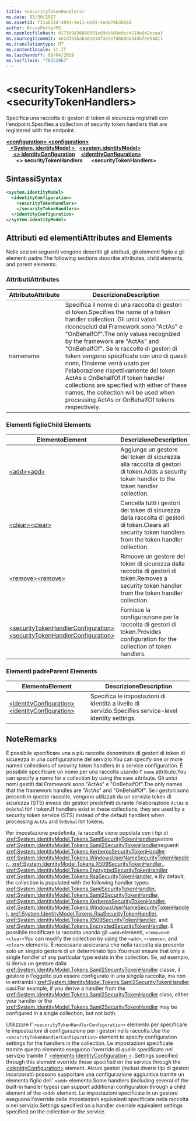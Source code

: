 ```yaml
---
title: <securityTokenHandlers>
ms.date: 03/30/2017
ms.assetid: f11a631d-4094-4e11-bb03-4ede74b30281
author: BrucePerlerMS
ms.openlocfilehash: 017309436660991c69da569e9cc4219e842ecaa3
ms.sourcegitcommit: 4e2d355baba82814fa53efd6b8bbb45bfe054d11
ms.translationtype: MT
ms.contentlocale: it-IT
ms.lasthandoff: 09/04/2019
ms.locfileid: "70251867"
---
```

# <a name="securitytokenhandlers"></a><span data-ttu-id="0f665-101">\<securityTokenHandlers></span><span class="sxs-lookup"><span data-stu-id="0f665-101">\<securityTokenHandlers></span></span>
<span data-ttu-id="0f665-102">Specifica una raccolta di gestori di token di sicurezza registrati con l'endpoint.</span><span class="sxs-lookup"><span data-stu-id="0f665-102">Specifies a collection of security token handlers that are registered with the endpoint.</span></span>  
  
<span data-ttu-id="0f665-103">[ **\<configuration>** ](../configuration-element.md)</span><span class="sxs-lookup"><span data-stu-id="0f665-103">[**\<configuration>**](../configuration-element.md)</span></span>\
<span data-ttu-id="0f665-104">&nbsp;&nbsp;[ **\<System. identityModel >** ](system-identitymodel.md)</span><span class="sxs-lookup"><span data-stu-id="0f665-104">&nbsp;&nbsp;[**\<system.identityModel>**](system-identitymodel.md)</span></span>\
<span data-ttu-id="0f665-105">&nbsp;&nbsp;&nbsp;&nbsp;[ **\<> identityConfiguration**](identityconfiguration.md)</span><span class="sxs-lookup"><span data-stu-id="0f665-105">&nbsp;&nbsp;&nbsp;&nbsp;[**\<identityConfiguration>**](identityconfiguration.md)</span></span>\
<span data-ttu-id="0f665-106">&nbsp;&nbsp;&nbsp;&nbsp;&nbsp;&nbsp; **\<> securityTokenHandlers**</span><span class="sxs-lookup"><span data-stu-id="0f665-106">&nbsp;&nbsp;&nbsp;&nbsp;&nbsp;&nbsp;**\<securityTokenHandlers>**</span></span>  
  
## <a name="syntax"></a><span data-ttu-id="0f665-107">Sintassi</span><span class="sxs-lookup"><span data-stu-id="0f665-107">Syntax</span></span>  
  
```xml  
<system.identityModel>  
  <identityConfiguration>  
    <securityTokenHandlers>  
    </securityTokenHandlers>  
  </identityConfiguration>  
</system.identityModel>  
```  
  
## <a name="attributes-and-elements"></a><span data-ttu-id="0f665-108">Attributi ed elementi</span><span class="sxs-lookup"><span data-stu-id="0f665-108">Attributes and Elements</span></span>  
 <span data-ttu-id="0f665-109">Nelle sezioni seguenti vengono descritti gli attributi, gli elementi figlio e gli elementi padre.</span><span class="sxs-lookup"><span data-stu-id="0f665-109">The following sections describe attributes, child elements, and parent elements.</span></span>  
  
### <a name="attributes"></a><span data-ttu-id="0f665-110">Attributi</span><span class="sxs-lookup"><span data-stu-id="0f665-110">Attributes</span></span>  
  
|<span data-ttu-id="0f665-111">Attributo</span><span class="sxs-lookup"><span data-stu-id="0f665-111">Attribute</span></span>|<span data-ttu-id="0f665-112">Descrizione</span><span class="sxs-lookup"><span data-stu-id="0f665-112">Description</span></span>|  
|---------------|-----------------|  
|<span data-ttu-id="0f665-113">name</span><span class="sxs-lookup"><span data-stu-id="0f665-113">name</span></span>|<span data-ttu-id="0f665-114">Specifica il nome di una raccolta di gestori di token.</span><span class="sxs-lookup"><span data-stu-id="0f665-114">Specifies the name of a token handler collection.</span></span> <span data-ttu-id="0f665-115">Gli unici valori riconosciuti dal Framework sono "ActAs" e "OnBehalfOf".</span><span class="sxs-lookup"><span data-stu-id="0f665-115">The only values recognized by the framework are "ActAs" and "OnBehalfOf".</span></span> <span data-ttu-id="0f665-116">Se le raccolte di gestori di token vengono specificate con uno di questi nomi, l'insieme verrà usato per l'elaborazione rispettivamente dei token ActAs o OnBehalfOf.</span><span class="sxs-lookup"><span data-stu-id="0f665-116">If token handler collections are specified with either of these names, the collection will be used when processing ActAs or OnBehalfOf tokens respectively.</span></span>|  
  
### <a name="child-elements"></a><span data-ttu-id="0f665-117">Elementi figlio</span><span class="sxs-lookup"><span data-stu-id="0f665-117">Child Elements</span></span>  
  
|<span data-ttu-id="0f665-118">Elemento</span><span class="sxs-lookup"><span data-stu-id="0f665-118">Element</span></span>|<span data-ttu-id="0f665-119">Descrizione</span><span class="sxs-lookup"><span data-stu-id="0f665-119">Description</span></span>|  
|-------------|-----------------|  
|[<span data-ttu-id="0f665-120">\<add></span><span class="sxs-lookup"><span data-stu-id="0f665-120">\<add></span></span>](add.md)|<span data-ttu-id="0f665-121">Aggiunge un gestore del token di sicurezza alla raccolta di gestori di token.</span><span class="sxs-lookup"><span data-stu-id="0f665-121">Adds a security token handler to the token handler collection.</span></span>|  
|[<span data-ttu-id="0f665-122">\<clear></span><span class="sxs-lookup"><span data-stu-id="0f665-122">\<clear></span></span>](clear.md)|<span data-ttu-id="0f665-123">Cancella tutti i gestori dei token di sicurezza dalla raccolta di gestori di token.</span><span class="sxs-lookup"><span data-stu-id="0f665-123">Clears all security token handlers from the token handler collection.</span></span>|  
|[<span data-ttu-id="0f665-124">\<remove></span><span class="sxs-lookup"><span data-stu-id="0f665-124">\<remove></span></span>](remove.md)|<span data-ttu-id="0f665-125">Rimuove un gestore del token di sicurezza dalla raccolta di gestori di token.</span><span class="sxs-lookup"><span data-stu-id="0f665-125">Removes a security token handler from the token handler collection.</span></span>|  
|[<span data-ttu-id="0f665-126">\<securityTokenHandlerConfiguration></span><span class="sxs-lookup"><span data-stu-id="0f665-126">\<securityTokenHandlerConfiguration></span></span>](securitytokenhandlerconfiguration.md)|<span data-ttu-id="0f665-127">Fornisce la configurazione per la raccolta di gestori di token.</span><span class="sxs-lookup"><span data-stu-id="0f665-127">Provides configuration for the collection of token handlers.</span></span>|  
  
### <a name="parent-elements"></a><span data-ttu-id="0f665-128">Elementi padre</span><span class="sxs-lookup"><span data-stu-id="0f665-128">Parent Elements</span></span>  
  
|<span data-ttu-id="0f665-129">Elemento</span><span class="sxs-lookup"><span data-stu-id="0f665-129">Element</span></span>|<span data-ttu-id="0f665-130">Descrizione</span><span class="sxs-lookup"><span data-stu-id="0f665-130">Description</span></span>|  
|-------------|-----------------|  
|[<span data-ttu-id="0f665-131">\<identityConfiguration></span><span class="sxs-lookup"><span data-stu-id="0f665-131">\<identityConfiguration></span></span>](identityconfiguration.md)|<span data-ttu-id="0f665-132">Specifica le impostazioni di identità a livello di servizio.</span><span class="sxs-lookup"><span data-stu-id="0f665-132">Specifies service-level identity settings.</span></span>|  
  
## <a name="remarks"></a><span data-ttu-id="0f665-133">Note</span><span class="sxs-lookup"><span data-stu-id="0f665-133">Remarks</span></span>  
 <span data-ttu-id="0f665-134">È possibile specificare una o più raccolte denominate di gestori di token di sicurezza in una configurazione del servizio.</span><span class="sxs-lookup"><span data-stu-id="0f665-134">You can specify one or more named collections of security token handlers in a service configuration.</span></span> <span data-ttu-id="0f665-135">È possibile specificare un nome per una raccolta usando l' `name` attributo.</span><span class="sxs-lookup"><span data-stu-id="0f665-135">You can specify a name for a collection by using the `name` attribute.</span></span> <span data-ttu-id="0f665-136">Gli unici nomi gestiti dal Framework sono "ActAs" e "OnBehalfOf".</span><span class="sxs-lookup"><span data-stu-id="0f665-136">The only names that the framework handles are "ActAs" and "OnBehalfOf".</span></span> <span data-ttu-id="0f665-137">Se i gestori sono presenti in queste raccolte, vengono utilizzati da un servizio token di sicurezza (STS) invece dei gestori predefiniti durante l'elaborazione `ActAs` e `OnBehalfOf` i token.</span><span class="sxs-lookup"><span data-stu-id="0f665-137">If handlers exist in these collections, they are used by a security token service (STS) instead of the default handlers when processing `ActAs` and `OnBehalfOf` tokens.</span></span>  
  
 <span data-ttu-id="0f665-138">Per impostazione predefinita, la raccolta viene popolata con i tipi di <xref:System.IdentityModel.Tokens.SamlSecurityTokenHandler>gestore <xref:System.IdentityModel.Tokens.Saml2SecurityTokenHandler>seguenti <xref:System.IdentityModel.Tokens.KerberosSecurityTokenHandler>: <xref:System.IdentityModel.Tokens.WindowsUserNameSecurityTokenHandler>,, <xref:System.IdentityModel.Tokens.X509SecurityTokenHandler>,, <xref:System.IdentityModel.Tokens.EncryptedSecurityTokenHandler> <xref:System.IdentityModel.Tokens.RsaSecurityTokenHandler>, e.</span><span class="sxs-lookup"><span data-stu-id="0f665-138">By default, the collection is populated with the following handler types: <xref:System.IdentityModel.Tokens.SamlSecurityTokenHandler>, <xref:System.IdentityModel.Tokens.Saml2SecurityTokenHandler>, <xref:System.IdentityModel.Tokens.KerberosSecurityTokenHandler>, <xref:System.IdentityModel.Tokens.WindowsUserNameSecurityTokenHandler>, <xref:System.IdentityModel.Tokens.RsaSecurityTokenHandler>, <xref:System.IdentityModel.Tokens.X509SecurityTokenHandler>, and <xref:System.IdentityModel.Tokens.EncryptedSecurityTokenHandler>.</span></span> <span data-ttu-id="0f665-139">È possibile modificare la raccolta usando gli `<add>`elementi, `<remove>`e. `<clear>`</span><span class="sxs-lookup"><span data-stu-id="0f665-139">You can modify the collection by using the `<add>`, `<remove>`, and `<clear>` elements.</span></span> <span data-ttu-id="0f665-140">È necessario assicurarsi che nella raccolta sia presente solo un singolo gestore di un determinato tipo.</span><span class="sxs-lookup"><span data-stu-id="0f665-140">You must ensure that only a single handler of any particular type exists in the collection.</span></span> <span data-ttu-id="0f665-141">Se, ad esempio, si deriva un gestore dalla <xref:System.IdentityModel.Tokens.Saml2SecurityTokenHandler> classe, il gestore o l'oggetto può essere configurato in una singola raccolta, ma non in entrambi i <xref:System.IdentityModel.Tokens.Saml2SecurityTokenHandler> casi.</span><span class="sxs-lookup"><span data-stu-id="0f665-141">For example, if you derive a handler from the <xref:System.IdentityModel.Tokens.Saml2SecurityTokenHandler> class, either your handler or the <xref:System.IdentityModel.Tokens.Saml2SecurityTokenHandler> may be configured in a single collection, but not both.</span></span>  
  
 <span data-ttu-id="0f665-142">Utilizzare l' `<securityTokenHandlerConfiguration>` elemento per specificare le impostazioni di configurazione per i gestori nella raccolta.</span><span class="sxs-lookup"><span data-stu-id="0f665-142">Use the `<securityTokenHandlerConfiguration>` element to specify configuration settings for the handlers in the collection.</span></span> <span data-ttu-id="0f665-143">Le impostazioni specificate tramite questo elemento eseguono l'override di quelle specificate nel servizio tramite l' [ \<elemento IdentityConfiguration >](identityconfiguration.md) .</span><span class="sxs-lookup"><span data-stu-id="0f665-143">Settings specified through this element override those specified on the service through the [\<identityConfiguration>](identityconfiguration.md) element.</span></span> <span data-ttu-id="0f665-144">Alcuni gestori (inclusi diversi tipi di gestori incorporati) possono supportare una configurazione aggiuntiva tramite un elemento figlio dell' `<add>` elemento.</span><span class="sxs-lookup"><span data-stu-id="0f665-144">Some handlers (including several of the built-in handler types) can support additional configuration through a child element of the `<add>` element.</span></span> <span data-ttu-id="0f665-145">Le impostazioni specificate in un gestore eseguono l'override delle impostazioni equivalenti specificate nella raccolta o nel servizio.</span><span class="sxs-lookup"><span data-stu-id="0f665-145">Settings specified on a handler override equivalent settings specified on the collection or the service.</span></span>
